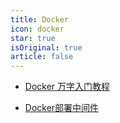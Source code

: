 ```yaml
---
title: Docker
icon: docker
star: true
isOriginal: true
article: false
---
```


* [Docker 万字入门教程](Docker.md)

* [Docker部署中间件](Docker_deploy.md)